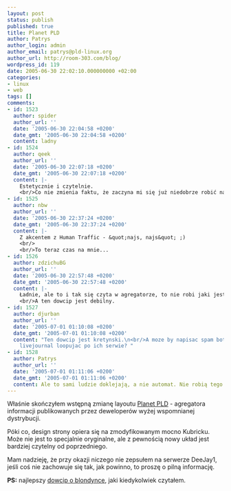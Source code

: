 ```yaml
---
layout: post
status: publish
published: true
title: Planet PLD
author: Patrys
author_login: admin
author_email: patrys@pld-linux.org
author_url: http://room-303.com/blog/
wordpress_id: 119
date: 2005-06-30 22:02:10.000000000 +02:00
categories:
- linux
- web
tags: []
comments:
- id: 1523
  author: spider
  author_url: ''
  date: '2005-06-30 22:04:58 +0200'
  date_gmt: '2005-06-30 22:04:58 +0200'
  content: ladny
- id: 1524
  author: qeek
  author_url: ''
  date: '2005-06-30 22:07:18 +0200'
  date_gmt: '2005-06-30 22:07:18 +0200'
  content: |-
    Estetycznie i czytelnie.
    <br/>Co nie zmienia faktu, że zaczyna mi się już niedobrze robić na widok Kubricka :|.
- id: 1525
  author: nbw
  author_url: ''
  date: '2005-06-30 22:37:24 +0200'
  date_gmt: '2005-06-30 22:37:24 +0200'
  content: |-
    Z akcentem z Human Traffic - &quot;najs, najs&quot; ;)
    <br/>
    <br/>To teraz czas na mnie...
- id: 1526
  author: zdzichuBG
  author_url: ''
  date: '2005-06-30 22:57:48 +0200'
  date_gmt: '2005-06-30 22:57:48 +0200'
  content: |-
    Ładnie, ale to i tak się czyta w agregatorze, to nie robi jaki jest styl na stronie.
    <br/>A ten dowcip jest debilny.
- id: 1527
  author: djurban
  author_url: ''
  date: '2005-07-01 01:10:08 +0200'
  date_gmt: '2005-07-01 01:10:08 +0200'
  content: "Ten dowcip jest kretynski.\n<br/>A moze by napisac spam bota ktory zajezdzi
    livejournal loopujac po ich serwie? "
- id: 1528
  author: Patrys
  author_url: ''
  date: '2005-07-01 01:11:06 +0200'
  date_gmt: '2005-07-01 01:11:06 +0200'
  content: Ale to sami ludzie doklejają, a nie automat. Nie robią tego wbrew sobie.
---
```

<p>Właśnie skończyłem wstępną zmianę layoutu <a href="http://planet.pld-linux.org/">Planet PLD</a> - agregatora informacji publikowanych przez deweloperów wyżej wspomnianej dystrybucji.</p>

<p>Póki co, design strony opiera się na zmodyfikowanym mocno Kubricku. Może nie jest to specjalnie oryginalne, ale z pewnością nowy układ jest bardziej czytelny od poprzedniego.</p>

<p>Mam nadzieję, że przy okazji niczego nie zepsułem na serwerze DeeJay1, jeśli coś nie zachowuje się tak, jak powinno, to proszę o pilną informację.</p>

<p><strong>PS:</strong> najlepszy <a href="http://jajcus.jogger.pl/comment.php?eid=128835">dowcip o blondynce</a>, jaki kiedykolwiek czytałem.</p>

